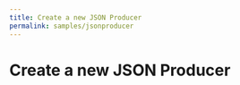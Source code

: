 ```yaml
---
title: Create a new JSON Producer
permalink: samples/jsonproducer
---
```


# Create a new JSON Producer

